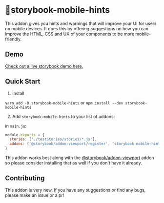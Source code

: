 # 📱storybook-mobile-hints

This addon gives you hints and warnings that will improve your UI for users on mobile devices. It does this by offering suggestions on how you can improve the HTML, CSS and UX of your components to be more mobile-friendly.

## Demo

[Check out a live storybook demo here.]()

## Quick Start

1. Install

`yarn add -D storybook-mobile-hints` or `npm install --dev storybook-mobile-hints`

2. Add `storybook-mobile-hints` to your list of addons:

in `main.js`:

```js
module.exports = {
  stories: ['./testStories/stories/*.js'],
  addons: ['@storybook/addon-viewport/register', 'storybook-mobile-hints']
}
```

This addon works best along with the [@storybook/addon-viewport](https://github.com/storybookjs/storybook/tree/next/addons/viewport) addon so please consider installing that as well if you don't have it already.

## Contributing

This addon is very new. If you have any suggestions or find any bugs, please make an issue or a pr!
